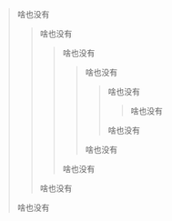 > 啥也没有
>>啥也没有
>>> 啥也没有
>>>> 啥也没有
>>>>>啥也没有
>>>>>> 啥也没有
>>>>>
>>>>>啥也没有
>>>>
>>>> 啥也没有
>>>
>>> 啥也没有
>>
>>啥也没有
>
> 啥也没有
